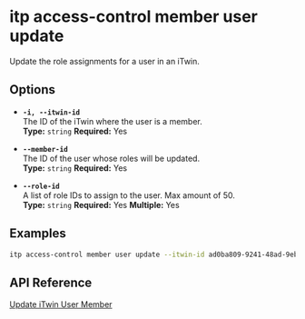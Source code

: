 # itp access-control member user update

Update the role assignments for a user in an iTwin.

## Options

- **`-i, --itwin-id`**  
  The ID of the iTwin where the user is a member.  
  **Type:** `string` **Required:** Yes

- **`--member-id`**  
  The ID of the user whose roles will be updated.  
  **Type:** `string` **Required:** Yes

- **`--role-id`**  
  A list of role IDs to assign to the user. Max amount of 50.  
  **Type:** `string` **Required:** Yes **Multiple:** Yes

## Examples

```bash
itp access-control member user update --itwin-id ad0ba809-9241-48ad-9eb0-c8038c1a1d51 --member-id user1-id --role-id role1-id --role-id role2-id
```

## API Reference

[Update iTwin User Member](https://developer.bentley.com/apis/access-control-v2/operations/update-itwin-user-member/)